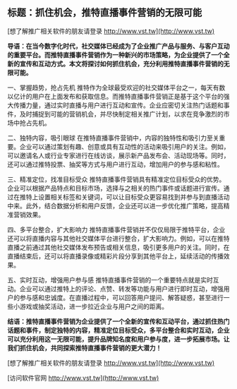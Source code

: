 ## **标题：抓住机会，推特直播事件营销的无限可能**

[想了解推广相关软件的朋友请登录 http://www.vst.tw](http://www.vst.tw)

**导语：在当今数字化时代，社交媒体已经成为了企业推广产品与服务、与客户互动的重要平台。而推特直播事件营销作为一种新兴的市场策略，为企业提供了一个全新的宣传和互动方式。本文将探讨如何抓住机会，充分利用推特直播事件营销的无限可能。**

一、掌握趋势，抢占先机
推特作为全球最受欢迎的社交媒体平台之一，每天有数以亿计的用户在上面发布和获取信息。而推特直播事件营销正是基于这个平台的强大传播力量，通过实时直播与用户进行互动和宣传。企业应密切关注热门话题和事件，及时捕捉到可能的营销机会，并尽快制定相关推广计划，以求在竞争激烈的市场中抢占先机。

二、独特内容，吸引眼球
在推特直播事件营销中，内容的独特性和吸引力至关重要。企业可以通过策划有趣、创意或具有互动性的活动来吸引用户的关注。例如，可以邀请名人或行业专家进行在线访谈，展示新产品发布会、活动现场等。同时，还可以通过推特投票、抽奖等方式与用户进行互动，增加用户的参与感和粘性。

三、精准定位，找准目标受众
推特直播事件营销具有精准定位目标受众的优势。企业可以根据产品特点和目标市场，选择与之相关的热门事件或话题进行宣传。通过在推特上设置相关标签和关键词，可以让目标受众更容易找到并参与到直播活动中来。此外，结合数据分析和用户反馈，企业还可以进一步优化推广策略，提高精准营销效果。

四、多平台整合，扩大影响力
推特直播事件营销并不仅仅局限于推特平台，企业还可以将直播内容与其他社交媒体平台进行整合，扩大影响力。例如，可以在推特直播之前通过其他社交媒体发布预告或相关信息，吸引更多用户的关注。同时，在直播结束后，还可以将直播录像或精彩片段分享到其他平台上，延续活动的传播效果。

五、实时互动，增强用户参与感
推特直播事件营销的一个重要特点就是实时互动。企业可以通过推特上的评论、点赞、转发等功能与用户进行即时互动，增强用户的参与感和忠诚度。在直播过程中，可以回答用户提问、解答疑惑，甚至进行一些小游戏或抽奖活动，进一步拉近企业与用户之间的距离。

**结语：推特直播事件营销为企业提供了一个全新的宣传和互动平台，通过抓住热门话题和事件，制定独特的内容，精准定位目标受众，多平台整合和实时互动，企业可以充分利用这一无限可能，提升品牌知名度和用户参与度，进一步拓展市场。让我们抓住机会，共同探索推特直播事件营销的更大潜力！**

[想了解推广相关软件的朋友请登录 http://www.vst.tw](http://www.vst.tw)


[访问软件官网 http://www.vst.tw](http://www.vst.tw)
